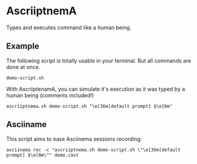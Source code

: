 # AscriiptnemA

Types and executes command like a human being.

## Example

The following script is totally usable in your terminal.
But all commands are done at once.
```
demo-script.sh
```

With AscriiptenamA, you can simulate it's execution as it was typed by a human being (comments included!)

```
ascriiptnema.sh demo-script.sh "\e[36m[default prompt] $\e[0m"
```

## Asciiname
This script aims to ease Asciinema sessions recording:
```
asciinema rec -c "ascriiptnema.sh demo-script.sh \"\e[36m[default prompt] $\e[0m\"" demo.cast
```